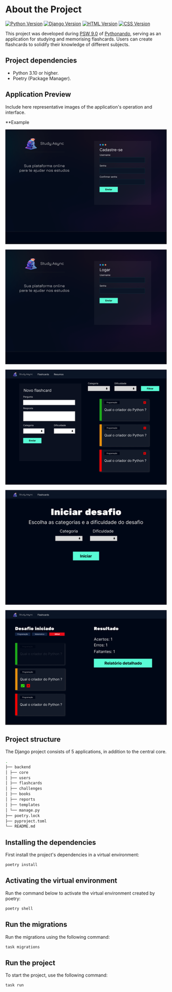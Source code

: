 # About the Project

[![Python Version](https://img.shields.io/badge/Python-3.10%2B-blue)](https://www.python.org/downloads/release)
[![Django Version](https://img.shields.io/badge/Django-5.0%2B-green)](https://docs.djangoproject.com/en/stable/releases/)
[![HTML Version](https://img.shields.io/badge/HTML-5-orange)](https://developer.mozilla.org/en-US/docs/Web/Guide/HTML/HTML5)
[![CSS Version](https://img.shields.io/badge/CSS-3-blueviolet)](https://developer.mozilla.org/en-US/docs/Web/CSS)


This project was developed during [PSW 9.0](https://pythonando.com.br/psw/inscricao/psw9.0) of [Pythonando](https://pythonando.com.br), serving as an application for studying and memorising flashcards. Users can create flashcards to solidify their knowledge of different subjects.

## Project dependencies

- Python 3.10 or higher. 
- Poetry (Package Manager).

## Application Preview

Include here representative images of the application's operation and interface.

**Example

![Login](docs/tela_login.png)

![Imagem 2](docs/tela_cadastro.png)

![Imagem 2](docs/tela_flashcards.png)

![Imagem 2](docs/tela_iniciar_desafio.png)

![Imagem 2](docs/tela_desafio.png)


## Project structure

The Django project consists of 5 applications, in addition to the central core.

```bash
.
├── backend
│ ├── core
│ ├── users
│ ├── flashcards 
│ ├── challenges
│ ├── books
│ ├── reports
│ ├── templates
│ └── manage.py
├── poetry.lock
├── pyproject.toml
└── README.md

```

## Installing the dependencies

First install the project's dependencies in a virtual environment:

```bash
poetry install
```

## Activating the virtual environment

Run the command below to activate the virtual environment created by poetry:

```bash
poetry shell
```

## Run the migrations

Run the migrations using the following command:

```bash
task migrations
```

## Run the project

To start the project, use the following command:

```bash
task run
```
